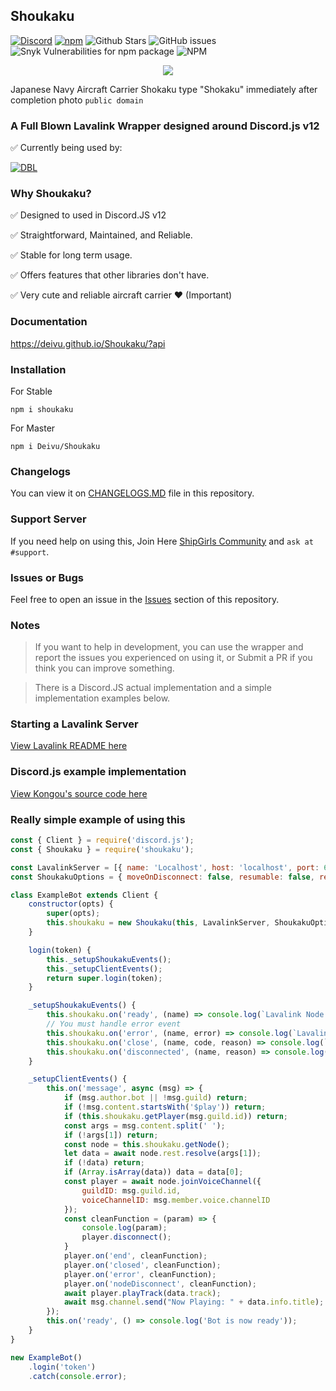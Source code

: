 ## Shoukaku
[![Discord](https://img.shields.io/discord/423116740810244097?style=flat-square)](https://discordapp.com/invite/FVqbtGu)
[![npm](https://img.shields.io/npm/v/shoukaku?style=flat-square)](https://www.npmjs.com/package/shoukaku)
![Github Stars](https://img.shields.io/github/stars/Deivu/Shoukaku?style=flat-square)
![GitHub issues](https://img.shields.io/github/issues-raw/Deivu/Shoukaku?style=flat-square)
![Snyk Vulnerabilities for npm package](https://img.shields.io/snyk/vulnerabilities/npm/shoukaku?style=flat-square) 
![NPM](https://img.shields.io/npm/l/shoukaku?style=flat-square)
<p align="center">
  <img src="https://upload.wikimedia.org/wikipedia/commons/0/00/Japanese_aircraft_carrier_shokaku_1941.jpg">
</p>

Japanese Navy Aircraft Carrier Shokaku type "Shokaku" immediately after completion photo `public domain`

### A Full Blown Lavalink Wrapper designed around Discord.js v12

✅ Currently being used by: 

[![DBL](https://discordbots.org/api/widget/424137718961012737.svg)](https://discordbots.org/bot/424137718961012737)

### Why Shoukaku?
✅ Designed to used in Discord.JS v12

✅ Straightforward, Maintained, and Reliable.

✅ Stable for long term usage.

✅ Offers features that other libraries don't have.

✅ Very cute and reliable aircraft carrier ❤ (Important)

### Documentation
https://deivu.github.io/Shoukaku/?api

### Installation
For Stable
```
npm i shoukaku
```
For Master
```
npm i Deivu/Shoukaku
```

### Changelogs
You can view it on [CHANGELOGS.MD](https://github.com/Deivu/Shoukaku/blob/master/CHANGELOGS.MD) file in this repository.

### Support Server
If you need help on using this, Join Here [ShipGirls Community](https://discordapp.com/invite/FVqbtGu) and `ask at #support`. 

### Issues or Bugs
Feel free to open an issue in the [Issues](https://github.com/Deivu/Shoukaku/issues) section of this repository.

### Notes 
> If you want to help in development, you can use the wrapper and report the issues you experienced on using it, or Submit a PR if you think you can improve something.

> There is a Discord.JS actual implementation and a simple implementation examples below.

### Starting a Lavalink Server
[View Lavalink README here](https://github.com/Frederikam/Lavalink/blob/master/README.md)

### Discord.js example implementation
[View Kongou's source code here](https://github.com/Deivu/Kongou)

### Really simple example of using this
```js
const { Client } = require('discord.js');
const { Shoukaku } = require('shoukaku');

const LavalinkServer = [{ name: 'Localhost', host: 'localhost', port: 6969, auth: 'big_weeb' }];
const ShoukakuOptions = { moveOnDisconnect: false, resumable: false, resumableTimeout: 30, reconnectTries: 2, restTimeout: 10000 };

class ExampleBot extends Client {
    constructor(opts) {
        super(opts);
        this.shoukaku = new Shoukaku(this, LavalinkServer, ShoukakuOptions);
    }

    login(token) {
        this._setupShoukakuEvents();
        this._setupClientEvents();
        return super.login(token);
    }

    _setupShoukakuEvents() {
        this.shoukaku.on('ready', (name) => console.log(`Lavalink Node: ${name} is now connected`));
        // You must handle error event
        this.shoukaku.on('error', (name, error) => console.log(`Lavalink Node: ${name} emitted an error.`, error));
        this.shoukaku.on('close', (name, code, reason) => console.log(`Lavalink Node: ${name} closed with code ${code}. Reason: ${reason || 'No reason'}`));
        this.shoukaku.on('disconnected', (name, reason) => console.log(`Lavalink Node: ${name} disconnected. Reason: ${reason || 'No reason'}`));
    }

    _setupClientEvents() {
        this.on('message', async (msg) => {
            if (msg.author.bot || !msg.guild) return;
            if (!msg.content.startsWith('$play')) return;
            if (this.shoukaku.getPlayer(msg.guild.id)) return;
            const args = msg.content.split(' ');
            if (!args[1]) return;
            const node = this.shoukaku.getNode();
            let data = await node.rest.resolve(args[1]);
            if (!data) return;
            if (Array.isArray(data)) data = data[0];
            const player = await node.joinVoiceChannel({
                guildID: msg.guild.id,
                voiceChannelID: msg.member.voice.channelID
            });
            const cleanFunction = (param) => {
                console.log(param);
                player.disconnect();
            }
            player.on('end', cleanFunction);
            player.on('closed', cleanFunction);
            player.on('error', cleanFunction);
            player.on('nodeDisconnect', cleanFunction);
            await player.playTrack(data.track);
            await msg.channel.send("Now Playing: " + data.info.title);
        });
        this.on('ready', () => console.log('Bot is now ready'));
    }
}

new ExampleBot()
    .login('token')
    .catch(console.error);
```
